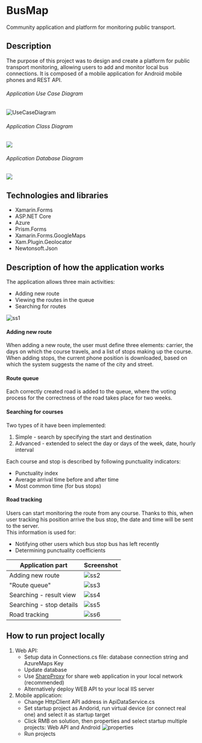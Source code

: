 # BusMap
Community application and platform for monitoring public transport.

## Description
The purpose of this project was to design and create a platform for
public transport monitoring, allowing users to add and monitor local bus connections.
It is composed of a mobile application for Android mobile phones and REST API.
###### Application Use Case Diagram
![UseCaseDiagram](./OtherFiles/UseCaseDiagram.jpg "Application Use Case Diagram")

###### Application Class Diagram
![](./OtherFiles/ClassDiagram.png)

###### Application Database Diagram
![](./OtherFiles/DatabaseDiagram.png)

## Technologies and libraries
- Xamarin.Forms
- ASP.NET Core
- Azure  <br/>
- Prism.Forms
- Xamarin.Forms.GoogleMaps
- Xam.Plugin.Geolocator
- Newtonsoft.Json  


## Description of how the application works

The application allows three main activities:
- Adding new route
- Viewing the routes in the queue
- Searching for routes   

![ss1](./OtherFiles/ss1.png "Application main page")

#### Adding new route
When adding a new route, the user must define three elements: 
carrier, the days on which the course travels, and a list of stops making up the course.
When adding stops, the current phone position is downloaded, based on which the system suggests the name of the city and street.  

#### Route queue
Each correctly created road is added to the queue, where the voting process for the 
correctness of the road takes place for two weeks.  

#### Searching for courses
Two types of it have been implemented:
1. Simple - search by specifying the start and destination
2. Advanced - extended to select the day or days of the week, date, hourly interval  

Each course and stop is described by following punctuality indicators:
- Punctuality index
- Average arrival time before and after time
- Most common time (for bus stops)  

#### Road tracking
Users can start monitoring the route from any course. Thanks to this, when user tracking his position arrive the bus stop,
the date and time will be sent to the server.  
This information is used for:
- Notifying other users which bus stop bus has left recently
- Determining punctuality coefficients  


| Application part  | Screenshot |
| ------------- | ------------- |
| Adding new route  | ![ss2](./OtherFiles/ss2.png "Creating new route")  |
| "Route queue"  | ![ss3](./OtherFiles/ss3.png "Route queue")  |
| Searching - result view  | ![ss4](./OtherFiles/ss4.png "Routes list, result of searching")    |
| Searching - stop details | ![ss5](./OtherFiles/ss5.png "Route page, route details, list of bus stops") |
| Road tracking  | ![ss6](./OtherFiles/ss6.png "Route tracking page")  |


## How to run project locally
1. Web API:
    - Setup data in Connections.cs file: database connection string and AzureMaps Key
    - Update database
    - Use [SharpProxy](https://github.com/jocull/SharpProxy "SharpProxy") for share web application in your local network (recommended)
    - Alternatively deploy WEB API to your local IIS server
2. Mobile application:
    - Change HttpClient API address in ApiDataService.cs
    - Set startup project as Andorid, run virtual device (or connect real one) and select it as startup target  
    - Click RMB on solution, then properties and select startup multiple projects: Web API and Android
        ![properties](./OtherFiles/properties.png "Setting multiple start projects")
    - Run projects
    


